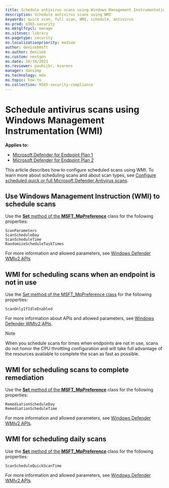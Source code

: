 ```yaml
---
title: Schedule antivirus scans using Windows Management Instrumentation
description: Schedule antivirus scans using WMI
keywords: quick scan, full scan, WMI, schedule, antivirus
ms.prod: m365-security
ms.mktglfcycl: manage
ms.sitesec: library
ms.pagetype: security
ms.localizationpriority: medium
author: denisebmsft
ms.author: deniseb
ms.custom: nextgen
ms.date: 10/18/2021
ms.reviewer: pauhijbr, ksarens
manager: dansimp
ms.technology: mde
ms.topic: how-to
ms.collection: M365-security-compliance
---
```


# Schedule antivirus scans using Windows Management Instrumentation (WMI)

**Applies to:**
- [Microsoft Defender for Endpoint Plan 1](https://go.microsoft.com/fwlink/?linkid=2154037)
- [Microsoft Defender for Endpoint Plan 2](https://go.microsoft.com/fwlink/?linkid=2154037)

This article describes how to configure scheduled scans using WMI. To learn more about scheduling scans and about scan types, see [Configure scheduled quick or full Microsoft Defender Antivirus scans](schedule-antivirus-scans.md). 

## Use Windows Management Instruction (WMI) to schedule scans

Use the [**Set** method of the **MSFT_MpPreference**](/previous-versions/windows/desktop/legacy/dn455323(v=vs.85)) class for the following properties:

```WMI
ScanParameters
ScanScheduleDay
ScanScheduleTime
RandomizeScheduleTaskTimes
```

For more information and allowed parameters, see [Windows Defender WMIv2 APIs](/previous-versions/windows/desktop/defender/windows-defender-wmiv2-apis-portal)

## WMI for scheduling scans when an endpoint is not in use

Use the [Set method of the MSFT_MpPreference class](/previous-versions/windows/desktop/legacy/dn455323(v=vs.85)) for the following properties:

```WMI
ScanOnlyIfIdleEnabled
```

For more information about APIs and allowed parameters, see [Windows Defender WMIv2 APIs](/previous-versions/windows/desktop/defender/windows-defender-wmiv2-apis-portal).

> [!NOTE]
> When you schedule scans for times when endpoints are not in use, scans do not honor the CPU throttling configuration and will take full advantage of the resources available to complete the scan as fast as possible.


## WMI for scheduling scans to complete remediation

Use the [**Set** method of the **MSFT_MpPreference**](/previous-versions/windows/desktop/legacy/dn455323(v=vs.85)) class for the following properties:

```WMI
RemediationScheduleDay
RemediationScheduleTime
```

For more information and allowed parameters, see [Windows Defender WMIv2 APIs](/previous-versions/windows/desktop/defender/windows-defender-wmiv2-apis-portal).

## WMI for scheduling daily scans

Use the [**Set** method of the **MSFT_MpPreference**](/previous-versions/windows/desktop/legacy/dn455323(v=vs.85)) class for the following properties:

```WMI
ScanScheduleQuickScanTime
```

For more information and allowed parameters, see [Windows Defender WMIv2 APIs](/previous-versions/windows/desktop/defender/windows-defender-wmiv2-apis-portal).

